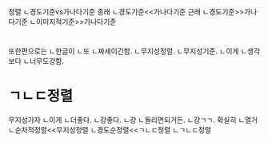 
정렬
ㄴ경도기준vs가나다기준
종래
ㄴ경도기준<<가나다기준
근래
ㄴ경도기준>>가나다기준
ㄴ이미지적기준>>가나다기준
#
또한편으로는
ㄴ한글이
ㄴ또
ㄴ짜세이긴함.
ㄴ무지성정렬.
ㄴ무지성기준.
ㄴ이게
ㄴ생각보다
ㄴ너무도강함.
# ㄱㄴㄷ정렬
무지성가자
ㄴ이게
ㄴ더좋다.
ㄴ걍좋다.
ㄴ걍
ㄴ돌리면되거든.
ㄴ걍ㄱㄱ.
확실히
ㄴ열거
ㄴ순차적정렬<<무지성정렬
ㄴ경도순정렬<<ㄱㄴㄷ정렬
ㄴㄱㄴㄷ정렬